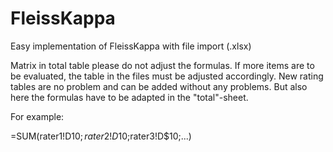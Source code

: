 # FleissKappa
Easy implementation of FleissKappa with file import (.xlsx)


Matrix in total table please do not adjust the formulas. If more items are to be evaluated, the table in the files must be adjusted accordingly. New rating tables are no problem and can be added without any problems. But also here the formulas have to be adapted in the "total"-sheet.

For example:

=SUM(rater1!D$10;rater2!D$10;rater3!D$10;...)
